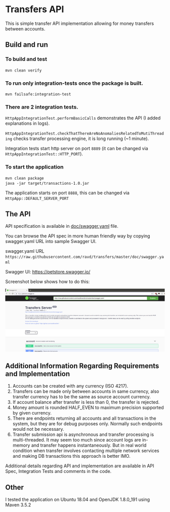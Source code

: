 # Transfers API

This is simple transfer API implementation allowing for money transfers between accounts.

## Build and run

### To build and test
```
mvn clean verify
```
### To run only integration-tests once the package is built.
```
mvn failsafe:integration-test
```
### There are 2 integration tests.
   `HttpAppIntegrationTest.performBasicCalls` demonstrates the API (I added explanations in logs). 

   `HttpAppIntegrationTest.checkThatThereAreNoAnomaliesRelatedToMutiThreading` checks transfer processing engine, it is long running (~1 minute).

   Integration tests start http server on port `8889` (it can be changed via `HttpAppIntegrationTest::HTTP_PORT`).
  
### To start the application
```
mvn clean package
java -jar target/transactions-1.0.jar
```
   The application starts on port `8888`, this can be changed via `HttpApp::DEFAULT_SERVER_PORT`
   
## The API
   API specification is available in [doc/swagger.yaml](doc/swagger.yaml) file.
   
   You can browse the API spec in more human friendly way by copying swagger.yaml URL into sample Swagger UI.
   
   swagger.yaml URL `https://raw.githubusercontent.com/ravd/transfers/master/doc/swagger.yaml`
   
   Swagger UI: https://petstore.swagger.io/
   
   Screenshot below shows how to do this:
   
   ![Alt text](doc/helpful_screen.png?raw=true)

## Additional Information Regarding Requirements and Implementation
1. Accounts can be created with any currency (ISO 4217).
2. Transfers can be made only between accounts in same currency, also transfer currency has to be the same as source account currency.
3. If account balance after transfer is less than 0, the transfer is rejected.
4. Money amount is rounded HALF_EVEN to maximum precision supported by given currency.
5. There are endpoints returning all accounts and all transactions in the system, but they are for debug purposes only.
Normally such endpoints would not be necessary.
6. Transfer submission api is asynchronous and transfer processing is multi-threaded.
It may seem too much since account logs are in-memory and transfer happens instantaneously.
But in real world condition when transfer involves contacting multiple network services and making DB transactions this approach is better IMO.

Additional details regarding API and implementation are available in API Spec, Integration Tests and comments in the code.
   
## Other
   I tested the application on Ubuntu 18.04 and OpenJDK 1.8.0_191 using Maven 3.5.2
